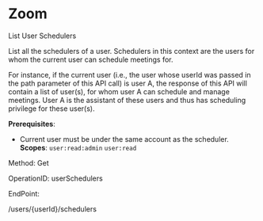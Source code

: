 #     Zoom


List User Schedulers

List all the schedulers of a user. Schedulers in this context are the users for whom the current user can schedule meetings for.

For instance, if the current user (i.e., the user whose userId was passed in the path parameter of this API call) is user A, the response of this API will contain a list of user(s), for whom user A can schedule and manage meetings. User A is the assistant of these users and thus has scheduling privilege for these user(s). 

**Prerequisites**:
* Current user must be under the same account as the scheduler.
**Scopes**: `user:read:admin` `user:read`
 

Method: Get

OperationID: userSchedulers

EndPoint:

/users/{userId}/schedulers
